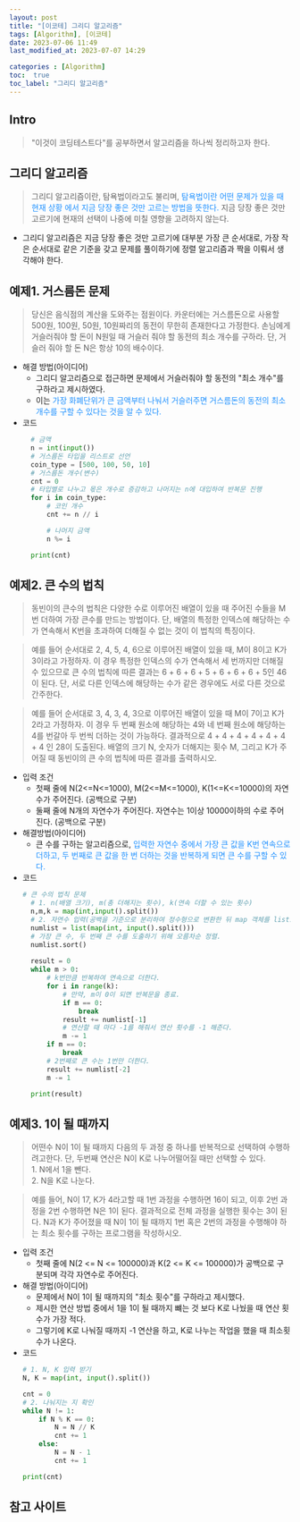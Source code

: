 ```yaml
---
layout: post
title: "[이코테] 그리디 알고리즘"
tags: [Algorithm], [이코테]
date: 2023-07-06 11:49
last_modified_at: 2023-07-07 14:29

categories : [Algorithm]
toc:  true
toc_label: "그리디 알고리즘"
---
```


## Intro
> "이것이 코딩테스트다"를 공부하면서 알고리즘을 하나씩 정리하고자 한다.

## 그리디 알고리즘
> 그리디 알고리즘이란, 탐욕법이라고도 불리며, <span style ="color:#1E90FF">탐욕법이란 어떤 문제가 있을 때 현재 상황   에서 지금 당장 좋은 것만 고르는 방법을 뜻한다.</span> 지금 당장 좋은 것만 고르기에 현재의 선택이 나중에 미칠 영향을 고려하지 않는다.

- 그리디 알고리즘은 지금 당장 좋은 것만 고르기에 대부분 가장 큰 순서대로, 가장 작은 순서대로 같은 기준을 갖고 문제를 풀이하기에 정렬 알고리즘과 짝을 이뤄서 생각해야 한다.

## 예제1. 거스름돈 문제
> 당신은 음식점의 계산을 도와주는 점원이다. 카운터에는 거스름돈으로 사용할 500원, 100원, 50원, 10원짜리의 동전이 무한히 존재한다고 가정한다. 손님에게 거슬러줘야 할 돈이 N원일 때 거슬러 줘야 할 동전의 최소 개수를 구하라. 단, 거슬러 줘야 할 돈 N은 항상 10의 배수이다.

- 해결 방법(아이디어)
  - 그리디 알고리즘으로 접근하면 문제에서 거슬러줘야 할 동전의 "최소 개수"를 구하라고 제시하였다.
  - 이는 <span style ="color:#1E90FF">가장 화폐단위가 큰 금액부터 나눠서 거슬러주면 거스름돈의 동전의 최소 개수를 구할 수 있다는 것을 알 수 있다.</span>
- 코드
  ```python
    # 금액
    n = int(input())
    # 거스름돈 타입을 리스트로 선언
    coin_type = [500, 100, 50, 10]
    # 거스름돈 개수(변수)
    cnt = 0
    # 타입별로 나누고 몫은 개수로 증감하고 나머지는 n에 대입하여 반복문 진행
    for i in coin_type:
        # 코인 개수
        cnt += n // i

        # 나머지 금액
        n %= i

    print(cnt)
  ```


## 예제2. 큰 수의 법칙
> 동빈이의 큰수의 법칙은 다양한 수로 이루어진 배열이 있을 때 주어진 수들을 M번 더하여 가장 큰수를 만드는 방법이다. 단, 배열의 특정한 인덱스에 해당하는 수가 연속해서 K번을 초과하여 더해질 수 없는 것이 이 법칙의 특징이다.

> 예를 들어 순서대로 2, 4, 5, 4, 6으로 이루어진 배열이 있을 때, M이 8이고 K가 3이라고 가정하자. 이 경우 특정한 인덱스의 수가 연속해서 세 번까지만 더해질 수 있으므로 큰 수의 법칙에 따른 결과는 6 + 6 + 6 + 5 + 6 + 6 + 6 + 5인 46이 된다. 단, 서로 다른 인덱스에 해당하는 수가 같은 경우에도 서로 다른 것으로 간주한다.

> 예를 들어 순서대로 3, 4, 3, 4, 3으로 이루어진 배열이 있을 때 M이 7이고 K가 2라고 가정하자. 이 경우 두 번째 원소에 해당하는 4와 네 번째 원소에 해당하는 4를 번갈아 두 번씩 더하는 것이 가능하다. 결과적으로 4 + 4 + 4 + 4 + 4 + 4 + 4 인 28이 도출된다. 배열의 크기 N, 숫자가 더해지는 횟수 M, 그리고 K가 주어질 때 동빈이의 큰 수의 법칙에 따른 결과를 출력하시오.

-  입력 조건
   - 첫째 줄에 N(2<=N<=1000), M(2<=M<=1000), K(1<=K<=10000)의 자연수가 주어진다. (공백으로 구분)
   - 둘째 줄에 N개의 자연수가 주어진다. 자연수는 1이상 10000이하의 수로 주어진다. (공백으로 구분)
- 해결방법(아이디어)
  - 큰 수를 구하는 알고리즘으로, <span style ="color:#1E90FF">입력한 자연수 중에서 가장 큰 값을 K번 연속으로 더하고, 두 번째로 큰 값을 한 번 더하는 것을 반복하게 되면 큰 수를 구할 수 있다.</span>
- 코드
  ```python
  # 큰 수의 법칙 문제
    # 1. n(배열 크기), m(총 더해지는 횟수), k(연속 더할 수 있는 횟수)
    n,m,k = map(int,input().split())
    # 2. 자연수 입력(공백을 기준으로 분리하여 정수형으로 변환한 뒤 map 객체를 list로 변환.)
    numlist = list(map(int, input().split()))
    # 가장 큰 수, 두 번째 큰 수를 도출하기 위해 오름차순 정렬.
    numlist.sort()
    
    result = 0
    while m > 0:
        # k번만큼 반복하여 연속으로 더한다.
        for i in range(k):
            # 만약, m이 0이 되면 반복문을 종료.
            if m == 0:
                break
            result += numlist[-1]
            # 연산할 때 마다 -1를 해줘서 연산 횟수를 -1 해준다.
            m -= 1
        if m == 0:
            break
        # 2번째로 큰 수는 1번만 더한다.
        result += numlist[-2]
        m -= 1

    print(result)
  ```

## 예제3. 1이 될 때까지
> 어떤수 N이 1이 될 때까지 다음의 두 과정 중 하나를 반복적으로 선택하여 수행하려고한다. 단, 두번째 연산은 N이 K로 나누어떨어질 때만 선택할 수 있다.<br>1. N에서 1을 뺀다. <br>2. N을 K로 나눈다. 

> 예를 들어, N이 17, K가 4라고할 때 1번 과정을 수행하면 16이 되고, 이후 2번 과정을 2번 수행하면 N은 1이 된다. 결과적으로 전체 과정을 실행한 횟수는 3이 된다. N과 K가 주어졌을 때 N이 1이 될 때까지 1번 혹은 2번의 과정을 수행해야 하는 최소 횟수를 구하는 프로그램을 작성하시오.

- 입력 조건
  - 첫째 줄에 N(2 <= N <= 100000)과 K(2 <= K <= 100000)가 공백으로 구분되며 각각 자연수로 주어진다.
- 해결 방법(아이디어)
  - 문제에서 N이 1이 될 때까지의 "최소 횟수"를 구하라고 제시했다.
  - 제시한 연산 방법 중에서 1을 1이 될 때까지 뺴는 것 보다 K로 나눴을 때 연산 횟수가 가장 적다.
  - 그렇기에 K로 나눠질 때까지 -1 연산을 하고, K로 나누는 작업을 했을 때 최소횟수가 나온다.
- 코드
    ```python
    # 1. N, K 입력 받기
    N, K = map(int, input().split())

    cnt = 0
    # 2. 나눠지는 지 확인
    while N != 1:
        if N % K == 0:
            N = N // K  
            cnt += 1
        else:
            N = N - 1
            cnt += 1

    print(cnt)
    ```


## 참고 사이트



